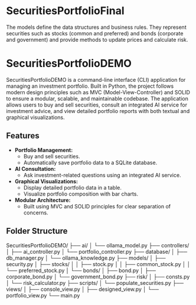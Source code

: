 # SecuritiesPortfolioFinal
The models define the data structures and business rules. They represent securities such as stocks (common and preferred) and bonds (corporate and government) and provide methods to update prices and calculate risk.
# SecuritiesPortfolioDEMO

SecuritiesPortfolioDEMO is a command-line interface (CLI) application for managing an investment portfolio. Built in Python, the project follows modern design principles such as MVC (Model-View-Controller) and SOLID to ensure a modular, scalable, and maintainable codebase. The application allows users to buy and sell securities, consult an integrated AI service for investment advice, and view detailed portfolio reports with both textual and graphical visualizations.

## Features

- **Portfolio Management:**  
  - Buy and sell securities.
  - Automatically save portfolio data to a SQLite database.
- **AI Consultation:**  
  - Ask investment-related questions using an integrated AI service.
- **Graphical Visualizations:**  
  - Display detailed portfolio data in a table.
  - Visualize portfolio composition with bar charts.
- **Modular Architecture:**  
  - Built using MVC and SOLID principles for clear separation of concerns.

## Folder Structure

SecuritiesPortfolioDEMO/
├── ai/
│ └── ollama_model.py ├── controllers/
│ ├── ai_controller.py
│ └── portfolio_controller.py ├── database/
│ ├── db_manager.py
│ └── ollama_knowledge.py ├── models/
│ ├── security.py
│ ├── stocks/
│ │ ├── stock.py
│ │ ├── common_stock.py │ │ └── preferred_stock.py │ └── bonds/
│ ├── bond.py
│ ├── corporate_bond.py │ └── government_bond.py ├── risk/
│ ├── consts.py
│ └── risk_calculator.py
├── scripts/
│ └── populate_securities.py ├── views/
│ ├── console_view.py
│ ├── designed_view.py
│ └── portfolio_view.py
└── main.py
